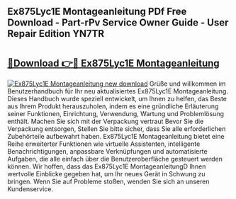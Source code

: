 ## Ex875Lyc1E Montageanleitung PDf Free Download - Part-rPv Service Owner Guide - User Repair Edition YN7TR

# <h2><a href="http://df8th6s.blite.top/?on=Ex875Lyc1E+Montageanleitung">🔗Download 👉🔴 Ex875Lyc1E Montageanleitung</a></h2>

[![Ex875Lyc1E Montageanleitung new download](https://i.imgur.com/lujVjoI.png)](http://df8th6s.blite.top/?on=Ex875Lyc1E+Montageanleitung)
Grüße und willkommen im Benutzerhandbuch für Ihr neu aktualisiertes Ex875Lyc1E Montageanleitung. Dieses Handbuch wurde speziell entwickelt, um Ihnen zu helfen, das Beste aus Ihrem Produkt herauszuholen, indem es eine gründliche Erläuterung seiner Funktionen, Einrichtung, Verwendung, Wartung und Problemlösung enthält. Machen Sie sich mit der Verpackung vertraut Bevor Sie die Verpackung entsorgen, Stellen Sie bitte sicher, dass Sie alle erforderlichen Zubehörteile aufbewahrt haben. Ex875Lyc1E Montageanleitung bietet eine Reihe erweiterter Funktionen wie virtuelle Assistenten, intelligente Benachrichtigungen, anpassbare Verknüpfungen und automatisierte Aufgaben, die alle einfach über die Benutzeroberfläche gesteuert werden können. Wir hoffen, dass das Ex875Lyc1E MontageanleitungD Ihnen wertvolle Einblicke gegeben hat, um Ihr neues Gerät in Schwung zu bringen. Wenn Sie auf Probleme stoßen, wenden Sie sich an unseren Kundenservice.
